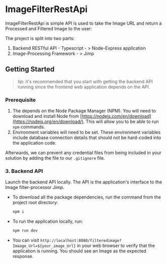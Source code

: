 # ImageFilterRestApi

ImageFilterRestApi is simple API is used to take the Image URL and return a Processed and Filtered Image to the user:


The project is split into two parts:
1. Backend RESTful API - Typescript - > Node-Express application
2. Image-Processing Framework - > Jimp

## Getting Started
> _tip_: it's recommended that you start with getting the backend API running since the frontend web application depends on the API.

### Prerequisite
1. The depends on the Node Package Manager (NPM). You will need to download and install Node from [https://nodejs.com/en/download](https://nodejs.org/en/download/). This will allow you to be able to run `npm` commands.
2. Environment variables will need to be set. These environment variables include database connection details that should not be hard-coded into the application code.

Afterwards, we can prevent any credential files from being included in your solution by adding the file to our `.gitignore` file.

### 3. Backend API
Launch the backend API locally. The API is the application's interface to the Image filter-processor Jimp.

* To download all the package dependencies, run the command from the project root directory:
    ```bash
    npm i
    ```
* To run the application locally, run:
    ```bash
    npm run dev
    ```
* You can visit `http://localhost:8080/filteredimage?Imaage_Url=${your_image_Url}` in your web browser to verify that the application is running. You should see an Image as the expected response.
